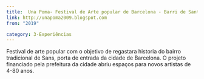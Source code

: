 ```yaml
---
title:  Una Poma- Festival de Arte popular de Barcelona - Barri de Sants - Catalunya.
link: http://unapoma2009.blogspot.com
from: "2019"

category: 3-Experiências
---
```

Festival de arte popular com o objetivo de regastara historia do bairro tradicional de Sans, porta de entrada da cidade de Barcelona. O projeto financiado pela prefeitura da cidade abriu espaços para novos artistas de 4-80 anos.